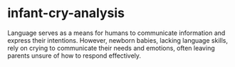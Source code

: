 # infant-cry-analysis
Language serves as a means for humans to communicate information and express their intentions. However, newborn babies, lacking language skills, rely on crying to communicate their needs and emotions, often leaving parents unsure of how to respond effectively. 
